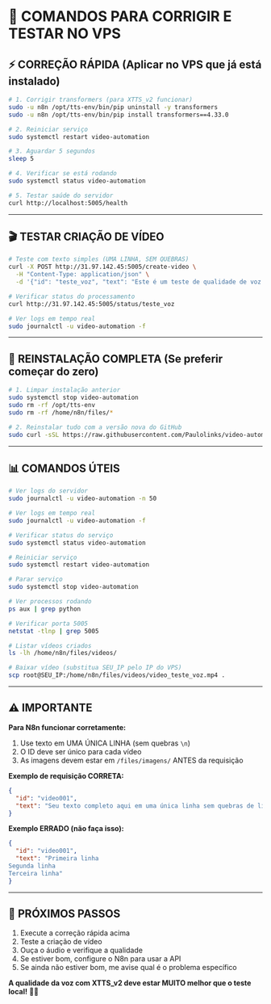 # 🚀 COMANDOS PARA CORRIGIR E TESTAR NO VPS

## ⚡ CORREÇÃO RÁPIDA (Aplicar no VPS que já está instalado)

```bash
# 1. Corrigir transformers (para XTTS_v2 funcionar)
sudo -u n8n /opt/tts-env/bin/pip uninstall -y transformers
sudo -u n8n /opt/tts-env/bin/pip install transformers==4.33.0

# 2. Reiniciar serviço
sudo systemctl restart video-automation

# 3. Aguardar 5 segundos
sleep 5

# 4. Verificar se está rodando
sudo systemctl status video-automation

# 5. Testar saúde do servidor
curl http://localhost:5005/health
```

---

## 🎬 TESTAR CRIAÇÃO DE VÍDEO

```bash
# Teste com texto simples (UMA LINHA, SEM QUEBRAS)
curl -X POST http://31.97.142.45:5005/create-video \
  -H "Content-Type: application/json" \
  -d '{"id": "teste_voz", "text": "Este é um teste de qualidade de voz com XTTS_v2 no VPS. A clonagem deve estar muito melhor agora."}'

# Verificar status do processamento
curl http://31.97.142.45:5005/status/teste_voz

# Ver logs em tempo real
sudo journalctl -u video-automation -f
```

---

## 🔄 REINSTALAÇÃO COMPLETA (Se preferir começar do zero)

```bash
# 1. Limpar instalação anterior
sudo systemctl stop video-automation
sudo rm -rf /opt/tts-env
sudo rm -rf /home/n8n/files/*

# 2. Reinstalar tudo com a versão nova do GitHub
sudo curl -sSL https://raw.githubusercontent.com/Paulolinks/video-automation-n8n/master/files/quick_install.sh | bash
```

---

## 📊 COMANDOS ÚTEIS

```bash
# Ver logs do servidor
sudo journalctl -u video-automation -n 50

# Ver logs em tempo real
sudo journalctl -u video-automation -f

# Verificar status do serviço
sudo systemctl status video-automation

# Reiniciar serviço
sudo systemctl restart video-automation

# Parar serviço
sudo systemctl stop video-automation

# Ver processos rodando
ps aux | grep python

# Verificar porta 5005
netstat -tlnp | grep 5005

# Listar vídeos criados
ls -lh /home/n8n/files/videos/

# Baixar vídeo (substitua SEU_IP pelo IP do VPS)
scp root@SEU_IP:/home/n8n/files/videos/video_teste_voz.mp4 .
```

---

## ⚠️ IMPORTANTE

**Para N8n funcionar corretamente:**
1. Use texto em UMA ÚNICA LINHA (sem quebras `\n`)
2. O ID deve ser único para cada vídeo
3. As imagens devem estar em `/files/imagens/` ANTES da requisição

**Exemplo de requisição CORRETA:**
```json
{
  "id": "video001",
  "text": "Seu texto completo aqui em uma única linha sem quebras de linha."
}
```

**Exemplo ERRADO (não faça isso):**
```json
{
  "id": "video001",
  "text": "Primeira linha
Segunda linha
Terceira linha"
}
```

---

## 🎯 PRÓXIMOS PASSOS

1. Execute a correção rápida acima
2. Teste a criação de vídeo
3. Ouça o áudio e verifique a qualidade
4. Se estiver bom, configure o N8n para usar a API
5. Se ainda não estiver bom, me avise qual é o problema específico

**A qualidade da voz com XTTS_v2 deve estar MUITO melhor que o teste local!** 🎤✨

